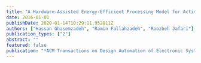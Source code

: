 ```yaml
---
title: "A Hardware-Assisted Energy-Efficient Processing Model for Activity Recognition Using Wearables"
date: 2016-01-01
publishDate: 2020-01-14T10:29:11.952811Z
authors: ["Hassan Ghasemzadeh", "Ramin Fallahzadeh", "Roozbeh Jafari"]
publication_types: ["2"]
abstract: ""
featured: false
publication: "*ACM Transactions on Design Automation of Electronic Systems (TODAES)*"
---
```


